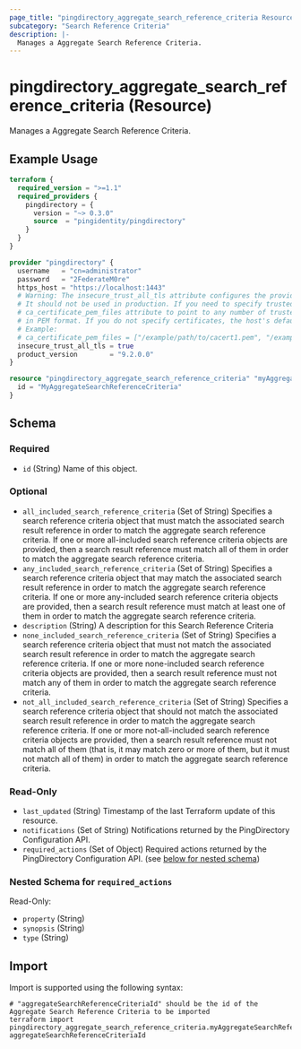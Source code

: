 ```yaml
---
page_title: "pingdirectory_aggregate_search_reference_criteria Resource - terraform-provider-pingdirectory"
subcategory: "Search Reference Criteria"
description: |-
  Manages a Aggregate Search Reference Criteria.
---
```


# pingdirectory_aggregate_search_reference_criteria (Resource)

Manages a Aggregate Search Reference Criteria.

## Example Usage

```terraform
terraform {
  required_version = ">=1.1"
  required_providers {
    pingdirectory = {
      version = "~> 0.3.0"
      source  = "pingidentity/pingdirectory"
    }
  }
}

provider "pingdirectory" {
  username   = "cn=administrator"
  password   = "2FederateM0re"
  https_host = "https://localhost:1443"
  # Warning: The insecure_trust_all_tls attribute configures the provider to trust any certificate presented by the PingDirectory server.
  # It should not be used in production. If you need to specify trusted CA certificates, use the
  # ca_certificate_pem_files attribute to point to any number of trusted CA certificate files
  # in PEM format. If you do not specify certificates, the host's default root CA set will be used.
  # Example:
  # ca_certificate_pem_files = ["/example/path/to/cacert1.pem", "/example/path/to/cacert2.pem"]
  insecure_trust_all_tls = true
  product_version        = "9.2.0.0"
}

resource "pingdirectory_aggregate_search_reference_criteria" "myAggregateSearchReferenceCriteria" {
  id = "MyAggregateSearchReferenceCriteria"
}
```

<!-- schema generated by tfplugindocs -->
## Schema

### Required

- `id` (String) Name of this object.

### Optional

- `all_included_search_reference_criteria` (Set of String) Specifies a search reference criteria object that must match the associated search result reference in order to match the aggregate search reference criteria. If one or more all-included search reference criteria objects are provided, then a search result reference must match all of them in order to match the aggregate search reference criteria.
- `any_included_search_reference_criteria` (Set of String) Specifies a search reference criteria object that may match the associated search result reference in order to match the aggregate search reference criteria. If one or more any-included search reference criteria objects are provided, then a search result reference must match at least one of them in order to match the aggregate search reference criteria.
- `description` (String) A description for this Search Reference Criteria
- `none_included_search_reference_criteria` (Set of String) Specifies a search reference criteria object that must not match the associated search result reference in order to match the aggregate search reference criteria. If one or more none-included search reference criteria objects are provided, then a search result reference must not match any of them in order to match the aggregate search reference criteria.
- `not_all_included_search_reference_criteria` (Set of String) Specifies a search reference criteria object that should not match the associated search result reference in order to match the aggregate search reference criteria. If one or more not-all-included search reference criteria objects are provided, then a search result reference must not match all of them (that is, it may match zero or more of them, but it must not match all of them) in order to match the aggregate search reference criteria.

### Read-Only

- `last_updated` (String) Timestamp of the last Terraform update of this resource.
- `notifications` (Set of String) Notifications returned by the PingDirectory Configuration API.
- `required_actions` (Set of Object) Required actions returned by the PingDirectory Configuration API. (see [below for nested schema](#nestedatt--required_actions))

<a id="nestedatt--required_actions"></a>
### Nested Schema for `required_actions`

Read-Only:

- `property` (String)
- `synopsis` (String)
- `type` (String)

## Import

Import is supported using the following syntax:

```shell
# "aggregateSearchReferenceCriteriaId" should be the id of the Aggregate Search Reference Criteria to be imported
terraform import pingdirectory_aggregate_search_reference_criteria.myAggregateSearchReferenceCriteria aggregateSearchReferenceCriteriaId
```


